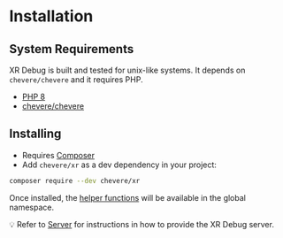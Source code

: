 # Installation

## System Requirements

XR Debug is built and tested for unix-like systems. It depends on `chevere/chevere` and it requires PHP.

* [PHP 8](https://www.php.net/releases/8.0)
* [chevere/chevere](https://github.com/chevere/chevere)

## Installing

* Requires [Composer](https://getcomposer.org/)
* Add `chevere/xr` as a dev dependency in your project:

```sh
composer require --dev chevere/xr
```

Once installed, the [helper functions](../helpers/README.md) will be available in the global namespace.

💡 Refer to [Server](../server/README.md) for instructions in how to provide the XR Debug server.
